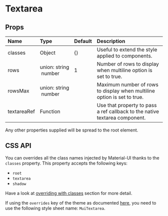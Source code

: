 <!--- This documentation is automatically generated, do not try to edit it. -->

# Textarea



## Props
| Name | Type | Default | Description |
|:-----|:-----|:--------|:------------|
| classes | Object | {} | Useful to extend the style applied to components. |
| rows | union:&nbsp;string<br>&nbsp;number<br> | 1 | Number of rows to display when multiline option is set to true. |
| rowsMax | union:&nbsp;string<br>&nbsp;number<br> |  | Maximum number of rows to display when multiline option is set to true. |
| textareaRef | Function |  | Use that property to pass a ref callback to the native textarea component. |

Any other properties supplied will be spread to the root element.

## CSS API

You can overrides all the class names injected by Material-UI thanks to the `classes` property.
This property accepts the following keys:
- `root`
- `textarea`
- `shadow`

Have a look at [overriding with classes](/customization/overrides#overriding-with-classes)
section for more detail.

If using the `overrides` key of the theme as documented
[here](/customization/themes#customizing-all-instances-of-a-component-type),
you need to use the following style sheet name: `MuiTextarea`.

